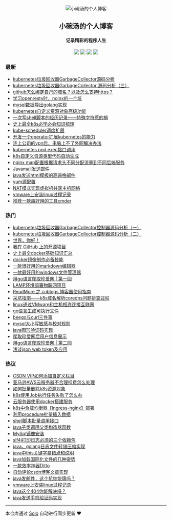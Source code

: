 <p align="center"><img alt="小碗汤的个人博客" src="http://www.liabio.cn/img/geek-icon-blue.png"></p><h2 align="center">
小碗汤的个人博客
</h2>

<h4 align="center">记录精彩的程序人生</h4>
<p align="center"><a title="小碗汤的个人博客" target="_blank" href="https://github.com/liabio/solo-blog"><img src="https://img.shields.io/github/last-commit/liabio/solo-blog.svg?style=flat-square&color=FF9900"></a>
<a title="GitHub repo size in bytes" target="_blank" href="https://github.com/liabio/solo-blog"><img src="https://img.shields.io/github/repo-size/liabio/solo-blog.svg?style=flat-square"></a>
<a title="Solo Version" target="_blank" href="https://github.com/b3log/solo/releases"><img src="https://img.shields.io/badge/solo-3.6.5-f1e05a.svg?style=flat-square&color=blueviolet"></a>
<a title="Hits" target="_blank" href="https://github.com/b3log/hits"><img src="https://hits.b3log.org/liabio/solo-blog.svg"></a></p>

### 最新

* [kubernetes垃圾回收器GarbageCollector源码分析](http://blog.liabio.cn/201910221057gc)
* [kubernetes垃圾回收器GarbageCollector 源码分析（三）](http://blog.liabio.cn/201910211740k8s)
* [github怎么绑定自己的域名？以及怎么支持https？](http://blog.liabio.cn/201910202149blog)
* [学习openresty时，nginx的一个坑](http://blog.liabio.cn/201910181334nginx)
* [mysql数据导出golang实现](http://blog.liabio.cn/201910181333mysql)
* [kubernetes自定义资源对象高级功能](http://blog.liabio.cn/201910181333kubernetes)
* [一次写shell脚本的经历记录——特殊字符惹的祸](http://blog.liabio.cn/201910181332shell)
* [史上最全k8s必学必会知识梳理](http://blog.liabio.cn/201910181332k8s)
* [kube-scheduler调度扩展](http://blog.liabio.cn/201910181331scheduler)
* [开发一个operator扩展kubernetes的能力](http://blog.liabio.cn/201910181331k8s)
* [连上公司的vpn后，电脑上不了外网解决办法](http://blog.liabio.cn/201910181330vpn)
* [kubernetes pod exec接口调用](http://blog.liabio.cn/201910181329kubernetes)
* [k8s自定义资源类型代码自动生成](http://blog.liabio.cn/201910181329k8s)
* [nginx map配置根据请求头不同分配流量到不同后端服务](http://blog.liabio.cn/201910181328nginx)
* [Javamail发送邮件](http://blog.liabio.cn/201910181327java)
* [java发送html模板的高逼格邮件](http://blog.liabio.cn/201910181325java)
* [yum源配置](http://blog.liabio.cn/201910181321linux)
* [NAT模式实现虚拟机共享主机网络](http://blog.liabio.cn/201910181320linux)
* [vmware上安装linux过程记录](http://blog.liabio.cn/201910181319linux)
* [推荐一款超好用的工具cmder](http://blog.liabio.cn/201910181313cmder)

### 热门

* [kubernetes垃圾回收器GarbageCollector控制器源码分析（一）](http://blog.liabio.cn/201910162317kube)
* [kubernetes垃圾回收器GarbageCollector控制器源码分析（二）](http://blog.liabio.cn/201910162329kube)
* [世界，你好！](http://blog.liabio.cn/hello-solo)
* [我在 GitHub 上的开源项目](http://blog.liabio.cn/my-github-repos)
* [史上最全docker基础知识汇总](http://blog.liabio.cn/201910171424docker)
* [docker镜像制作必备技能](http://blog.liabio.cn/articles/2019/10/17/1571293096948.html)
* [一款很好用的markdown编辑器](http://blog.liabio.cn/201910171525tools)
* [一款最好用的windows文件管理器](http://blog.liabio.cn/201910171533windows)
* [用go语言爬取珍爱网 | 第一回](http://blog.liabio.cn/2019101623181024golang)
* [LAMP环境部署物联网项目](http://blog.liabio.cn/201910181312lamp)
* [ReadMore 之 cnblogs 博客园使用指南](http://blog.liabio.cn/201910171430blog)
* [采坑指南——k8s域名解析coredns问题排查过程](http://blog.liabio.cn/201910171439kube)
* [linux通过VMware和主机相连连接互联网](http://blog.liabio.cn/201910171448linux)
* [go语言生成可执行文件](http://blog.liabio.cn/201910171448golang)
* [beego与curl三件事](http://blog.liabio.cn/201910171522beego)
* [mysql大小写敏感与校对规则](http://blog.liabio.cn/201910171534mysql)
* [java图形验证码实现](http://blog.liabio.cn/201910171758java)
* [爬取珍爱网后用户信息展示](http://blog.liabio.cn/201910171809goang)
* [用go语言爬取珍爱网 | 第二回](http://blog.liabio.cn/201910181023golang)
* [浅谈json web token及应用](http://blog.liabio.cn/201910181302jwt)

### 热议

* [CSDN VIP如何添加自定义栏目](http://blog.liabio.cn/201910171433blog)
* [亚马逊AWS云服务器不合理扣费怎么处理](http://blog.liabio.cn/201910171437aes)
* [如何批量删除k8s资源对象](http://blog.liabio.cn/201910171438kube)
* [k8s使用Job执行任务失败了怎么办](http://blog.liabio.cn/201910171442kube)
* [云服务器使用docker搭建服务](http://blog.liabio.cn/201910171444docker)
* [k8s中负载均衡器【ingress-nginx】部署](http://blog.liabio.cn/201910171445kube)
* [利用procedure批量插入数据](http://blog.liabio.cn/201910171447mysql)
* [shell脚本批量调用接口](http://blog.liabio.cn/201910171449shell)
* [java子类调用父类构造器函数](http://blog.liabio.cn/201910171451java)
* [MySql镜像安装](http://blog.liabio.cn/201910171520mysql)
* [slf4j打印日志必须的三个依赖包](http://blog.liabio.cn/201910171521java)
* [java、golang日志文件转储压缩实现](http://blog.liabio.cn/201910171527golangjava)
* [java中this关键字易错点和说明](http://blog.liabio.cn/201910171536java)
* [java加载国际化文件的几种姿势](http://blog.liabio.cn/201910171537java)
* [一款效率神器Ditto](http://blog.liabio.cn/201910171750tools)
* [自动评论csdn博客文章实现](http://blog.liabio.cn/201910171752blog)
* [java发邮件，这个坑你能填吗？](http://blog.liabio.cn/201910171753java)
* [vmware上安装linux过程记录](http://blog.liabio.cn/201910171755linux)
* [java这个404你能解决吗？](http://blog.liabio.cn/201910171756java)
* [java发送手机验证码实现](http://blog.liabio.cn/201910171801java)

---

本仓库通过 [Solo](https://github.com/b3log/solo) 自动进行同步更新 ❤️ 